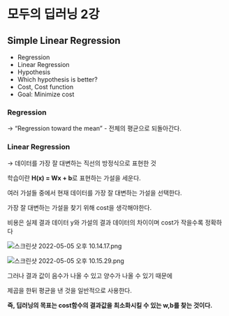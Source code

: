 # 모두의 딥러닝 2강

## Simple Linear Regression

- Regression
- Linear Regression
- Hypothesis
- Which hypothesis is better?
- Cost, Cost function
- Goal: Minimize cost

### Regression

→ “Regression toward the mean” - 전체의 평균으로 되돌아간다.

### Linear Regression

→ 데이터를 가장 잘 대변하는 직선의 방정식으로 표현한 것

학습이란 **H(x) = Wx + b**로 표현하는 가설을 세운다.

여러 가설들 중에서 현재 데이터를 가장 잘 대변하는 가설을 선택한다.

가장 잘 대변하는 가설을 찾기 위해 cost을 생각해야한다.

비용은 실제 결과 데이터 y와 가설의 결과 데이터의 차이이며 cost가 작을수록 정확하다

![스크린샷 2022-05-05 오후 10.14.17.png](https://s3-us-west-2.amazonaws.com/secure.notion-static.com/d14fd44a-d22b-43ec-aeac-adb45dbdf702/스크린샷_2022-05-05_오후_10.14.17.png)

![스크린샷 2022-05-05 오후 10.15.29.png](https://s3-us-west-2.amazonaws.com/secure.notion-static.com/0487ed5e-4552-44cc-9eb9-a8a8a2b2011a/스크린샷_2022-05-05_오후_10.15.29.png)

그러나 결과 값이 음수가 나올 수 있고 양수가 나올 수 있기 때문에 

제곱을 한뒤 평균을 낸 것을 일반적으로 사용한다.

**즉, 딥러닝의 목표는 cost함수의 결과값을 최소화시킬 수 있는 w,b를 찾는 것이다.**